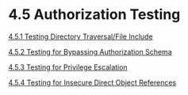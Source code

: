 # 4.5 Authorization Testing

[4.5.1 Testing Directory Traversal/File Include](01-Testing_Directory_Traversal_File_Include.md)

[4.5.2 Testing for Bypassing Authorization Schema](02-Testing_for_Bypassing_Authorization_Schema.md)

[4.5.3 Testing for Privilege Escalation](03-Testing_for_Privilege_Escalation.md)

[4.5.4 Testing for Insecure Direct Object References](04-Testing_for_Insecure_Direct_Object_References.md)
